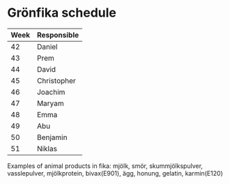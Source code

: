 # Grönfika schedule

| Week   | Responsible   |
| ------ | ------------- |
| 42     | Daniel        |
| 43     | Prem          |
| 44     | David         |
| 45     | Christopher   |
| 46     | Joachim       |
| 47     | Maryam        |
| 48     | Emma          |
| 49     | Abu           |
| 50     | Benjamin      |
| 51     | Niklas        |

Examples of animal products in fika:
mjölk, smör, skummjölkspulver, vasslepulver, mjölkprotein, bivax(E901), ägg, honung, gelatin, karmin(E120)
